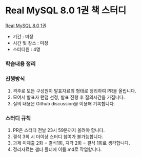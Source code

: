 # Real MySQL 8.0 1권 책 스터디

[Real MySQL 8.0 1권](https://product.kyobobook.co.kr/detail/S000001766482)
- 기간 : 미정
- 시간 및 장소 : 미정
- 스터디원 : 4명

### 학습내용 정리

### 진행방식
1. 격주로 모든 구성원이 발표자료의 형태로 정리하여 PR을 올립니다.
2. 모여서 발표자 랜덤 선정, 발표 진행 후 질의시간을 가집니다.
3. 질의 내용은 Github discussion을 이용해 기록합니다.


### 스터디 규칙
1. PR은 스터디 전날 23시 59분까지 올려야 합니다.
2. 결석 3회 시 더이상 스터디 참여가 불가능합니다.
3. 과제 미제출 2회 = 결석1회, 지각 2회 = 결석 1회로 생각합니다.
4. 정리자료는 챕터 폴더에 이름.md로 작업합니다.

